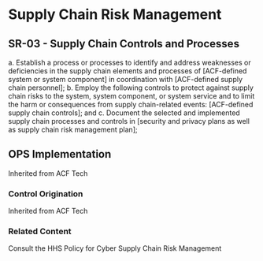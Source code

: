 # Supply Chain Risk Management
## SR-03 - Supply Chain Controls and Processes

a. Establish a process or processes to identify and address weaknesses or deficiencies in the supply chain elements and processes of [ACF-defined system or system component] in coordination with [ACF-defined supply chain personnel];
b. Employ the following controls to protect against supply chain risks to the system, system component, or system service and to limit the harm or consequences from supply chain-related events: [ACF-defined supply chain controls]; and
c. Document the selected and implemented supply chain processes and controls in [security and privacy plans as well as supply chain risk management plan];

## OPS Implementation

Inherited from ACF Tech

### Control Origination

Inherited from ACF Tech

### Related Content
Consult the HHS Policy for Cyber Supply Chain Risk Management
